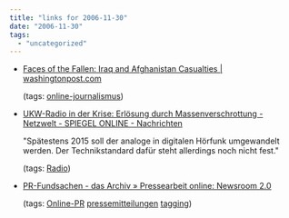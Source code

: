 ```yaml
---
title: "links for 2006-11-30"
date: "2006-11-30"
tags: 
  - "uncategorized"
---
```


- [Faces of the Fallen: Iraq and Afghanistan Casualties | washingtonpost.com](http://projects.washingtonpost.com/fallen/)
    
    (tags: [online-journalismus](http://del.icio.us/heinzwittenbrink/online-journalismus))
    
- [UKW-Radio in der Krise: Erlösung durch Massenverschrottung - Netzwelt - SPIEGEL ONLINE - Nachrichten](http://www.spiegel.de/netzwelt/tech/0,1518,451362,00.html)
    
    "Spätestens 2015 soll der analoge in digitalen Hörfunk umgewandelt werden. Der Technikstandard dafür steht allerdings noch nicht fest."
    
    (tags: [Radio](http://del.icio.us/heinzwittenbrink/Radio))
    
- [PR-Fundsachen - das Archiv » Pressearbeit online: Newsroom 2.0](http://mars.sdi.fh-darmstadt.de/wordpress/?p=443)
    
    (tags: [Online-PR](http://del.icio.us/heinzwittenbrink/Online-PR) [pressemitteilungen](http://del.icio.us/heinzwittenbrink/pressemitteilungen) [tagging](http://del.icio.us/heinzwittenbrink/tagging))
